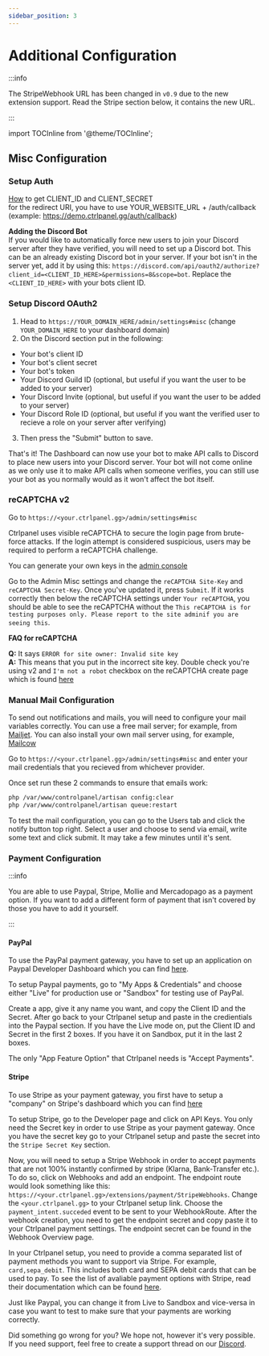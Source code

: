 ```yaml
---
sidebar_position: 3
---
```


# Additional Configuration

:::info

The StripeWebhook URL has been changed in `v0.9` due to the new extension support. Read the Stripe section below, it contains the new URL.

:::

import TOCInline from '@theme/TOCInline';

<TOCInline toc={toc} />

## Misc Configuration

### Setup Auth
[How](http://faq.demostoreprestashop.com/faq.php?fid=133&pid=41) to get CLIENT_ID and CLIENT_SECRET <br />
for the redirect URI, you have to use YOUR_WEBSITE_URL + /auth/callback (example: https://demo.ctrlpanel.gg/auth/callback)

**Adding the Discord Bot**<br/>
If you would like to automatically force new users to join your Discord server after they have verified, you will need to set up a Discord bot. This can be an already existing Discord bot in your server. If your bot isn't in the server yet, add it by using this: `https://discord.com/api/oauth2/authorize?client_id=<CLIENT_ID_HERE>&permissions=8&scope=bot`. Replace the `<CLIENT_ID_HERE>` with your bots client ID.

### Setup Discord OAuth2
1. Head to `https://YOUR_DOMAIN_HERE/admin/settings#misc` (change `YOUR_DOMAIN_HERE` to your dashboard domain)
2. On the Discord section put in the following:
- Your bot's client ID
- Your bot's client secret
- Your bot's token
- Your Discord Guild ID (optional, but useful if you want the user to be added to your server)
- Your Discord Invite (optional, but useful if you want the user to be added to your server)
- Your Discord Role ID (optional, but useful if you want the verified user to recieve a role on your server after verifying)
3. Then press the "Submit" button to save.

That's it! The Dashboard can now use your bot to make API calls to Discord to place new users into your Discord server. Your bot will not come online as we only use it to make API calls when someone verifies, you can still use your bot as you normally would as it won't affect the bot itself.

### reCAPTCHA v2

Go to `https://<your.ctrlpanel.gg>/admin/settings#misc`

Ctrlpanel uses visible reCAPTCHA to secure the login page from brute-force attacks. If the login attempt is considered suspicious, users may be required to perform a reCAPTCHA challenge.

You can generate your own keys in the [admin console](https://www.google.com/recaptcha/admin/create)

Go to the Admin Misc settings and change the `reCAPTCHA Site-Key` and `reCAPTCHA Secret-Key`. Once you've updated it, press `Submit`. If it works correctly then below the reCAPTCHA settings under `Your reCAPTCHA`, you should be able to see the reCAPTCHA without the `This reCAPTCHA is for testing purposes only. Please report to the site adminif you are seeing this`.

**FAQ for reCAPTCHA**<br/>

**Q:** It says `ERROR for site owner: Invalid site key` <br/>
**A:** This means that you put in the incorrect site key. Double check you're using v2 and `I'm not a robot` checkbox on the reCAPTCHA create page which is found [here](https://www.google.com/recaptcha/admin/create)

### Manual Mail Configuration

To send out notifications and mails, you will need to configure your mail variables correctly.
You can use a free mail server; for example, from [Mailjet](https://www.mailjet.com/). You can also install your own mail server using, for example, [Mailcow](https://mailcow.email/)

Go to `https://<your.ctrlpanel.gg>/admin/settings#misc` and enter your mail credentials that you recieved from whichever provider.

Once set run these 2 commands to ensure that emails work:
```bash
php /var/www/controlpanel/artisan config:clear
php /var/www/controlpanel/artisan queue:restart
```

To test the mail configuration, you can go to the Users tab and click the notify button top right.
Select a user and choose to send via email, write some text and click submit. It may take a few minutes until it's sent.

### Payment Configuration

:::info

You are able to use Paypal, Stripe, Mollie and Mercadopago as a payment option. If you want to add a different form of payment that isn't covered by those you have to add it yourself.

:::

#### PayPal

To use the PayPal payment gateway, you have to set up an application on Paypal Developer Dashboard which you can find [here](https://developer.paypal.com/developer/accounts/).

To setup Paypal payments, go to "My Apps & Credentials" and choose either "Live" for production use or "Sandbox" for testing use of PayPal.

Create a app, give it any name you want, and copy the Client ID and the Secret. After go back to your Ctrlpanel setup and paste in the credientials into the Paypal section. If you have the Live mode on, put the Client ID and Secret in the first 2 boxes. If you have it on Sandbox, put it in the last 2 boxes.

The only "App Feature Option" that Ctrlpanel needs is "Accept Payments".

#### Stripe

To use Stripe as your payment gateway, you first have to setup a "company" on Stripe's dashboard which you can find [here](https://dashboard.stripe.com/account/onboarding/business-structure)

To setup Stripe, go to the Developer page and click on API Keys. You only need the Secret key in order to use Stripe as your payment gateway. Once you have the secret key go to your Ctrlpanel setup and paste the secret into the `Stripe Secret Key` section.

Now, you will need to setup a Stripe Webhook in order to accept payments that are not 100% instantly confirmed by stripe (Klarna, Bank-Transfer etc.).
To do so, click on Webhooks and add an endpoint.
The endpoint route would look something like this: `https://<your.ctrlpanel.gg>/extensions/payment/StripeWebhooks`. Change the `<your.ctrlpanel.gg>` to your Ctrlpanel setup link.
Choose the `payment_intent.succeded` event to be sent to your WebhookRoute.
After the webhook creation, you need to get the endpoint secret and copy paste it to your Ctrlpanel payment settings. The endpoint secret can be found in the Webhook Overview page.

In your Ctrlpanel setup, you need to provide a comma separated list of payment methods you want to support via Stripe. For example, `card,sepa_debit`. This includes both card and SEPA debit cards that can be used to pay.
To see the list of avaliable payment options with Stripe, read their documentation which can be found [here](https://docs.stripe.com/payments/payment-methods/payment-method-support).

Just like Paypal, you can change it from Live to Sandbox and vice-versa in case you want to test to make sure that your payments are working correctly.

Did something go wrong for you? We hope not, however it's very possible. If you need support, feel free to create a support thread on our [Discord](https://discord.gg/4Y6HjD2uyU).